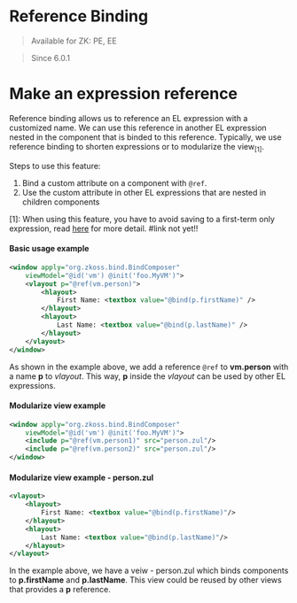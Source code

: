 # Reference Binding

> Available for ZK: PE, EE

> Since 6.0.1

Make an expression reference
============================
Reference binding allows us to reference an EL expression with a customized name. We can use this reference in another EL expression nested in the component that is binded to this reference. Typically, we use reference binding to shorten expressions or to modularize the view<sub>[1]</sub>.

Steps to use this feature:
1.  Bind a custom attribute on a component with ` @ref `.
2.  Use the custom attribute in other EL expressions that are nested in children components

[1]: When using this feature, you have to avoid saving to a first-term only expression, read [here]() for more detail.
#link not yet!!

#### Basic usage example
```xml
<window apply="org.zkoss.bind.BindComposer"
    viewModel="@id('vm') @init('foo.MyVM')">
    <vlayout p="@ref(vm.person)">
        <hlayout>
            First Name: <textbox value="@bind(p.firstName)" />
        </hlayout>
        <hlayout>
            Last Name: <textbox value="@bind(p.lastName)" />
        </hlayout>
    </vlayout>
</window>
```
As shown in the example above, we add a reference `@ref` to **vm.person** with a name **p** to *vlayout*. This way, **p** inside the *vlayout* can be used by other EL expressions.

#### Modularize view example
```xml
<window apply="org.zkoss.bind.BindComposer"
    viewModel="@id('vm') @init('foo.MyVM')">
    <include p="@ref(vm.person1)" src="person.zul"/>
    <include p="@ref(vm.person2)" src="person.zul"/>
</window>
```

#### Modularize view example - person.zul
```xml
<vlayout>
    <hlayout>
        First Name: <textbox value="@bind(p.firstName)"/>
    </hlayout>
    <hlayout>
        Last Name: <textbox value="@bind(p.lastName)"/>
    </hlayout>
</vlayout>
```
In the example above, we have a veiw - person.zul which binds components to **p.firstName** and **p.lastName**. This view could be reused by other views that provides a **p** reference.
